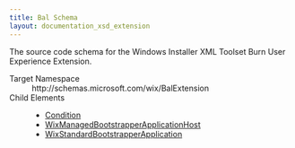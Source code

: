 ```yaml
---
title: Bal Schema
layout: documentation_xsd_extension
---
```

<p>             The source code schema for the Windows Installer XML Toolset Burn User Experience Extension.         </p>
<dl>
  <dt>Target Namespace</dt>
  <dd>http://schemas.microsoft.com/wix/BalExtension</dd>
  <dt>Child Elements</dt>
  <dd>
    <ul>
      <li>
        <a href="../bal/condition" class="extension">Condition</a>
      </li>
      <li>
        <a href="../bal/wixmanagedbootstrapperapplicationhost" class="extension">WixManagedBootstrapperApplicationHost</a>
      </li>
      <li>
        <a href="../bal/wixstandardbootstrapperapplication" class="extension">WixStandardBootstrapperApplication</a>
      </li>
    </ul>
  </dd>
</dl>
